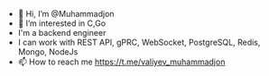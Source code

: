 - 👋 Hi, I’m @Muhammadjon
- 👀 I’m interested in C,Go
- I'm a backend engineer
- I can work with REST API, gPRC, WebSocket, PostgreSQL, Redis, Mongo, NodeJs
- 📫 How to reach me https://t.me/valiyev_muhammadjon

<!---
Muhammadjon226/Muhammadjon226 is a ✨ special ✨ repository because its `README.md` (this file) appears on your GitHub profile.
You can click the Preview link to take a look at your changes.
--->
